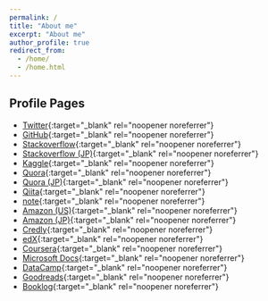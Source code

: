 ```yaml
---
permalink: /
title: "About me"
excerpt: "About me"
author_profile: true
redirect_from: 
  - /home/
  - /home.html
---
```


## Profile Pages

  * [Twitter](https://twitter.com/MasaKobysh){:target="_blank" rel="noopener noreferrer"}
  * [GitHub](https://github.com/masakob){:target="_blank" rel="noopener noreferrer"}
  * [Stackoverflow](https://www.stackoverflow.com/users/15869989/masahiro-kobayashi){:target="_blank" rel="noopener noreferrer"}
  * [Stackoverflow (JP)](https://ja.stackoverflow.com/users/45189/masahiro-kobayashi){:target="_blank" rel="noopener noreferrer"}
  * [Kaggle](https://www.kaggle.com/masahirokobayashi){:target="_blank" rel="noopener noreferrer"}
  * [Quora](https://quora.com/profile/Masahiro-Kobayashi-2){:target="_blank" rel="noopener noreferrer"}
  * [Quora (JP)](https://jp.quora.com/profile/Masahiro-Kobayashi){:target="_blank" rel="noopener noreferrer"}
  * [Qiita](https://qiita.com/masakob){:target="_blank" rel="noopener noreferrer"}
  * [note](https://note.com/masakob){:target="_blank" rel="noopener noreferrer"}
  * [Amazon (US)](https://www.amazon.com/gp/profile/amzn1.account.AH5LL4YDOCAMRGKDZEWLIKXAVKVA){:target="_blank" rel="noopener noreferrer"}
  * [Amazon (JP)](https://www.amazon.co.jp/gp/profile/amzn1.account.AGXOURPHTFFGYLUPQ3EG3V32ATOA){:target="_blank" rel="noopener noreferrer"}
  * [Credly](https://www.credly.com/users/masahiro-kobayashi){:target="_blank" rel="noopener noreferrer"}
  * [edX](https://profile.edx.org/u/masahiro-kobayashi){:target="_blank" rel="noopener noreferrer"}
  * [Coursera](https://www.coursera.org/user/38adfdd80da748cef04f8be655348314){:target="_blank" rel="noopener noreferrer"}
  * [Microsoft Docs](https://docs.microsoft.com/users/kobayashimasahiro-9107){:target="_blank" rel="noopener noreferrer"}
  * [DataCamp](https://www.datacamp.com/profile/masahiro-kobayashi){:target="_blank" rel="noopener noreferrer"}
  * [Goodreads](https://www.goodreads.com/user/show/134758020-masakob){:target="_blank" rel="noopener noreferrer"}
  * [Booklog](https://booklog.jp/users/masakob/profile){:target="_blank" rel="noopener noreferrer"}